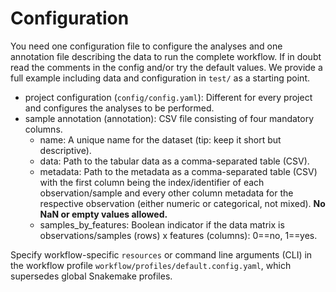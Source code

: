 # Configuration

You need one configuration file to configure the analyses and one annotation file describing the data to run the complete workflow. If in doubt read the comments in the config and/or try the default values. We provide a full example including data and configuration in `test/` as a starting point.

- project configuration (`config/config.yaml`): Different for every project and configures the analyses to be performed.
- sample annotation (annotation): CSV file consisting of four mandatory columns.
    -  name: A unique name for the dataset (tip: keep it short but descriptive).
    -  data: Path to the tabular data as a comma-separated table (CSV).
    -  metadata: Path to the metadata as a comma-separated table (CSV) with the first column being the index/identifier of each observation/sample and every other column metadata for the respective observation (either numeric or categorical, not mixed). **No NaN or empty values allowed.**
    -  samples_by_features: Boolean indicator if the data matrix is observations/samples (rows) x features (columns): 0==no, 1==yes.

Specify workflow-specific `resources` or command line arguments (CLI) in the workflow profile `workflow/profiles/default.config.yaml`, which supersedes global Snakemake profiles.
